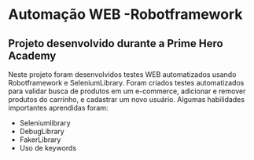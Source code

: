 # Automação WEB -Robotframework
## Projeto desenvolvido durante a Prime Hero Academy
 Neste projeto foram desenvolvidos testes WEB automatizados usando Robotframework  e  SeleniumLibrary. 
 Foram criados testes automatizados para validar busca de produtos em um e-commerce, adicionar e remover produtos do carrinho, e
 cadastrar um novo usuário.
 Algumas habilidades importantes aprendidas foram:
 - Seleniumlibrary
 - DebugLibrary
 - FakerLibrary
 - Uso de keywords
